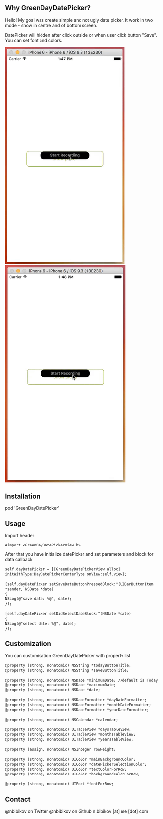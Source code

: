 

## Why GreenDayDatePicker?

Hello! My goal was create simple and not ugly date picker. 
It work in two mode - show in centre and of bottom screen. 

DatePicker will hidden after click outside or when user click button "Save". You can set font and colors.


![alt tag](https://raw.githubusercontent.com/NBibikov/GreenDayDatePicker/master/ScreenCasts/screenCast1.gif)
![alt tag](https://raw.githubusercontent.com/NBibikov/GreenDayDatePicker/master/ScreenCasts/screenCast2.gif)


## Installation

pod 'GreenDayDatePicker'

## Usage 

Import header
```
#import <GreenDayDatePickerView.h>
```

After that you have initialize datePicker and set parameters and block for data callback

```
self.dayDatePicker = [[GreenDayDatePickerView alloc] initWithType:DayDatePickerCenterType onView:self.view];

[self.dayDatePicker setSaveDateButtonPressedBlock:^(UIBarButtonItem *sender, NSDate *date)
{
NSLog(@"save date: %@", date);
}];

[self.dayDatePicker setDidSelectDateBlock:^(NSDate *date)
{
NSLog(@"select date: %@", date);
}];

```

## Customization

You can customisation GreenDayDatePicker with property list

```
@property (strong, nonatomic) NSString *todayButtonTitle;
@property (strong, nonatomic) NSString *saveButtonTitle;

@property (strong, nonatomic) NSDate *minimumDate; //default is Today
@property (strong, nonatomic) NSDate *maximumDate;
@property (strong, nonatomic) NSDate *date;

@property (strong, nonatomic) NSDateFormatter *dayDateFormatter;
@property (strong, nonatomic) NSDateFormatter *monthDateFormatter;
@property (strong, nonatomic) NSDateFormatter *yearDateFormatter;

@property (strong, nonatomic) NSCalendar *calendar;

@property (strong, nonatomic) UITableView *daysTableView;
@property (strong, nonatomic) UITableView *monthsTableView;
@property (strong, nonatomic) UITableView *yearsTableView;

@property (assign, nonatomic) NSInteger rowHeight;

@property (strong, nonatomic) UIColor *mainBackgroundColor;
@property (strong, nonatomic) UIColor *datePickerSelectionColor;
@property (strong, nonatomic) UIColor *textColorForRow;
@property (strong, nonatomic) UIColor *backgroundColorForRow;

@property (strong, nonatomic) UIFont *fontForRow;
```

## Contact

@nbibikov on Twitter
@nbibikov on Github
n.bibikov [at] me [dot] com


